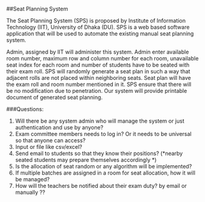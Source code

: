 ##Seat Planning System

The Seat Planning System (SPS) is proposed by Institute of Information Technology (IIT), University of Dhaka (DU). 
SPS is a web based software application that will be used to automate the existing manual seat planning system.

Admin, assigned by IIT will administer this system. Admin enter available room number, maximum row and column number for each room, unavailable seat index for each room and number of students have to be seated with their exam roll.
SPS will randomly generate a seat plan in such a way that adjacent rolls are not placed within neighboring seats. 
Seat plan will have the exam roll and room number mentioned in it. SPS ensure that there will be no modification due to penetration. 
Our system will provide printable document of generated seat planning.

###Questions:
1. Will there be any system admin who will manage the system or just authentication and use by anyone?
2. Exam committee members needs to log in?  Or it needs to be universal so that anyone can access?
3. Input or file like csv/excel?
4. Send email to students so that they know their positions? (*nearby seated students may prepare themselves accordingly *)
5. Is the allocation of seat random or any algorithm will be implemented?
6. If multiple batches are assigned in a room for seat allocation, how it will be managed?
7. How will the teachers be notified about their exam duty? by email or manually ??
